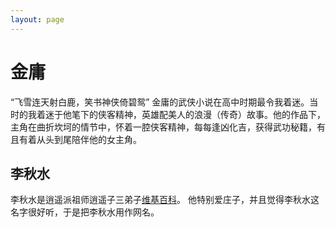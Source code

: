 ```yaml
---
layout: page
---
```


# 金庸

“飞雪连天射白鹿，笑书神侠倚碧鸳”
金庸的武侠小说在高中时期最令我着迷。当时的我着迷于他笔下的侠客精神，英雄配美人的浪漫（传奇）故事。他的作品下，主角在曲折坎坷的情节中，怀着一腔侠客精神，每每逢凶化吉，获得武功秘籍，有且有着从头到尾陪伴他的女主角。

## 李秋水

李秋水是逍遥派祖师逍遥子三弟子[维基百科](https://zh.wikipedia.org/zh-hans/%E6%9D%8E%E7%A7%8B%E6%B0%B4)。
他特别爱庄子，并且觉得李秋水这名字很好听，于是把李秋水用作网名。
